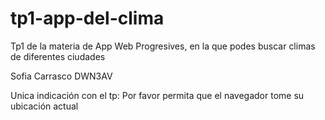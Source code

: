 # tp1-app-del-clima
 Tp1 de la materia de App Web Progresives, en la que podes buscar climas de diferentes ciudades

 Sofia Carrasco
 DWN3AV

 Unica indicación con el tp:
 Por favor permita que el navegador tome su ubicación actual
